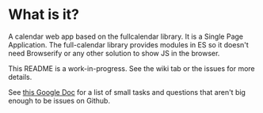 # What is it?

A calendar web app based on the fullcalendar library. It is a Single Page Application. The full-calendar library provides modules in ES so it doesn't need Browserify or any other solution to show JS in the browser. 

This README is a work-in-progress. See the wiki tab or the issues for more details.

See [this Google Doc](https://docs.google.com/document/d/19BBly2RRFNrumXl5bWLurmyiKJDSaHddzope4JLPraA/edit#) for a list of small tasks and questions that aren't big enough to be issues on Github.
